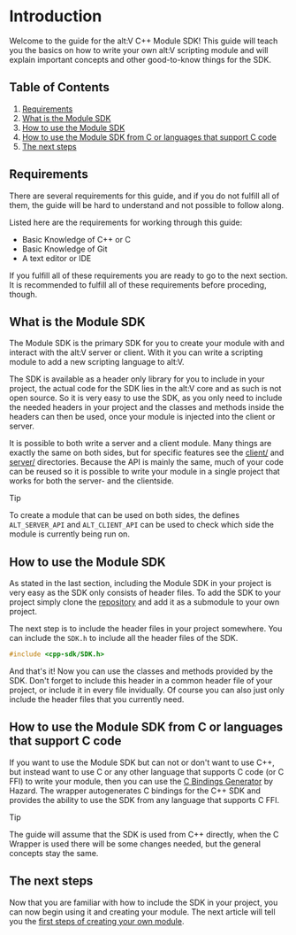 # Introduction

Welcome to the guide for the alt:V C++ Module SDK! This guide will teach you the basics on how to write your own alt:V scripting module
and will explain important concepts and other good-to-know things for the SDK.

## Table of Contents

1. [Requirements](#requirements)
2. [What is the Module SDK](#what-is-the-module-sdk)
3. [How to use the Module SDK](#how-to-use-the-module-sdk)
4. [How to use the Module SDK from C or languages that support C code](#how-to-use-the-module-sdk-from-c-or-languages-that-support-c-code)
5. [The next steps](#the-next-steps)

## Requirements

There are several requirements for this guide, and if you do not fulfill all of them, the guide will be hard to understand and not possible to follow along.

Listed here are the requirements for working through this guide:

- Basic Knowledge of C++ or C
- Basic Knowledge of Git
- A text editor or IDE

If you fulfill all of these requirements you are ready to go to the next section. It is recommended to fulfill all of these requirements before proceding, though.

## What is the Module SDK

The Module SDK is the primary SDK for you to create your module with and interact with the alt:V server or client.
With it you can write a scripting module to add a new scripting language to alt:V.

The SDK is available as a header only library for you to include in your project, the actual code for the SDK lies in the alt:V core and as such is not open source.
So it is very easy to use the SDK, as you only need to include the needed headers in your project and the classes and methods inside the headers can then be used,
once your module is injected into the client or server.

It is possible to both write a server and a client module. Many things are exactly the same on both sides, but for specific features see the [client/](client/) and [server/](server/)
directories.
Because the API is mainly the same, much of your code can be reused so it is possible to write your module in a single project that works for both the server- and the clientside.

> [!TIP]
> To create a module that can be used on both sides, the defines `ALT_SERVER_API` and `ALT_CLIENT_API` can be used to check which side the module is currently being run on.

## How to use the Module SDK

As stated in the last section, including the Module SDK in your project is very easy as the SDK only consists of header files.
To add the SDK to your project simply clone the [repository](https://github.com/altmp/cpp-sdk) and add it as a submodule to your own project.

The next step is to include the header files in your project somewhere. You can include the `SDK.h` to include all the header files of the SDK.
```c++
#include <cpp-sdk/SDK.h>
```

And that's it! Now you can use the classes and methods provided by the SDK. Don't forget to include this header in a common header file of your project,
or include it in every file invidually.
Of course you can also just only include the header files that you currently need.

## How to use the Module SDK from C or languages that support C code

If you want to use the Module SDK but can not or don't want to use C++, but instead want to use C or any other language that supports C code (or C FFI) to write your module,
then you can use the [C Bindings Generator](https://github.com/7Hazard/altv-capi) by Hazard.
The wrapper autogenerates C bindings for the C++ SDK and provides the ability to use the SDK from any language that supports C FFI.

> [!TIP]
> The guide will assume that the SDK is used from C++ directly, when the C Wrapper is used there will be some changes needed, but the general concepts stay the same.

## The next steps

Now that you are familiar with how to include the SDK in your project, you can now begin using it and creating your module.
The next article will tell you the [first steps of creating your own module](first-steps.md).
